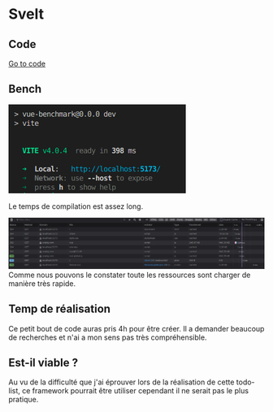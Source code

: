 # Svelt
## Code

[Go to code](https://github.com/EpitechPromo2025/B-DEV-500-MPL-5-2-area-ilia.schastnev/blob/main/server/benchFront/Vue.js/vue-benchmark/src/router/index.js)

## Bench
![Cover](./pictures/compil.png)

Le temps de compilation est assez long.

![Cover](./pictures/loads.png)
Comme nous pouvons le constater toute les ressources sont charger de manière très rapide.

## Temp de réalisation
Ce petit bout de code auras pris 4h pour être créer. Il a demander beaucoup de recherches et n'ai a mon sens pas très compréhensible.

## Est-il viable ?
Au vu de la difficulté que j'ai éprouver lors de la réalisation de cette todo-list, ce framework pourrait être utiliser cependant il ne serait pas le plus pratique.